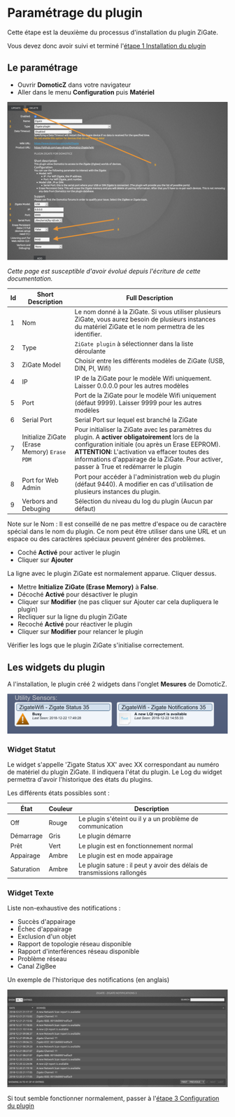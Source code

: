 # Paramétrage du plugin

Cette étape est la deuxième du processus d'installation du plugin ZiGate.

Vous devez donc avoir suivi et terminé l'[étape 1 Installation du plugin](Plugin_Installation.md)



## Le paramétrage

* Ouvrir __DomoticZ__ dans votre navigateur
* Aller dans le menu __Configuration__ puis __Matériel__

![Domoticz Hardware Menu for Plugin](../Images/DzMenu.png)

*Cette page est susceptible d'avoir évolué depuis l'écriture de cette documentation.*



| Id | Short Description    | Full Description |
| -- | -------------------- | ---------------- |
| 1  | Nom                  | Le nom donné à la ZiGate. Si vous utiliser plusieurs ZiGate, vous aurez besoin de plusieurs instances du matériel ZiGate et le nom permettra de les identifier. |
| 2  | Type                 | `ZiGate plugin` à sélectionner dans la liste déroulante |
| 3  | ZiGate Model         | Choisir entre les différents modèles de ZiGate (USB, DIN, PI, Wifi) |
| 4  | IP                   | IP de la ZiGate pour le modèle Wifi uniquement. Laisser 0.0.0.0 pour les autres modèles |
| 5  | Port                 | Port de la ZiGate pour le modèle Wifi uniquement (défaut 9999). Laisser 9999 pour les autres modèles |
| 6  | Serial Port          | Serial Port sur lequel est branché la ZiGate |
| 7  | Initialize ZiGate (Erase Memory) `Erase PDM` | Pour initialiser la ZiGate avec les paramètres du plugin. A __activer obligatoirement__ lors de la configuration initiale (ou après un Erase EEPROM). __ATTENTION:__ L'activation va effacer toutes des informations d'appairage de la ZiGate. Pour activer, passer à True et redémarrer le plugin |
| 8  | Port for Web Admin| Port pour accéder à l'administration web du plugin (défaut 9440). A modifier en cas d'utilisation de plusieurs instances du plugin. |
| 9  | Verbors and Debuging | Sélection du niveau du log du plugin (Aucun par défaut) |

Note sur le Nom : Il est conseillé de ne pas mettre d'espace ou de caractère spécial dans le nom du plugin. Ce nom peut être utiliser dans une URL et un espace ou des caractères spéciaux peuvent générer des problèmes. 

* Coché __Activé__ pour activer le plugin
* Cliquer sur __Ajouter__

La ligne avec le plugin ZiGate est normalement apparue. Cliquer dessus.

* Mettre __Initialize ZiGate (Erase Memory)__ à __False__.
* Décoché __Activé__ pour désactiver le plugin
* Cliquer sur __Modifier__ (ne pas cliquer sur Ajouter car cela dupliquera le plugin)
* Recliquer sur la ligne du plugin ZiGate
* Recoché __Activé__ pour réactiver le plugin
* Cliquer sur __Modifier__ pour relancer le plugin

Vérifier les logs que le plugin ZiGate s'initialise correctement.


## Les widgets du plugin

A l'installation, le plugin créé 2 widgets dans l'onglet __Mesures__ de DomoticZ.

![Administration Widgets](../Images/Widgets_Admin.png)

### Widget Statut

Le widget s'appelle 'Zigate Status XX' avec XX correspondant au numéro de matériel du plugin ZiGate. Il indiquera l'état du plugin. Le Log du widget permettra d'avoir l'historique des états du plugins.

Les différents états possibles sont :

| État | Couleur | Description |
| ---- | ------- | ----------- |
| Off | Rouge | Le plugin s'éteint ou il y a un problème de communication |
| Démarrage | Gris | Le plugin démarre |
| Prêt | Vert | Le plugin est en fonctionnement normal |
| Appairage | Ambre | Le plugin est en mode appairage |
| Saturation | Ambre | Le plugin sature : il peut y avoir des délais de transmissions rallongés |


### Widget Texte

Liste non-exhaustive des notifications :

* Succès d'appairage
* Échec d'appairage
* Exclusion d'un objet
* Rapport de topologie réseau disponible
* Rapport d'interférences réseau disponible
* Problème réseau
* Canal ZigBee

Un exemple de l'historique des notifications (en anglais)

![Notification Widgets](../Images/Widget_Notifications.png)


Si tout semble fonctionner normalement, passer à l'[étape 3 Configuration du plugin](Plugin_Configuration.md)
